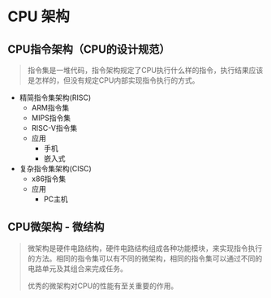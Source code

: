 # CPU 架构

## CPU指令架构（CPU的设计规范）

> 指令集是一堆代码，指令架构规定了CPU执行什么样的指令，执行结果应该是怎样的，但没有规定CPU内部实现指令执行的方式。

- 精简指令集架构(RISC)
    - ARM指令集
    - MIPS指令集
    - RISC-V指令集
    - 应用
        - 手机
        - 嵌入式
- 复杂指令集架构(CISC)
    - x86指令集
    - 应用
        - PC主机

## CPU微架构 - 微结构

> 微架构是硬件电路结构，硬件电路结构组成各种功能模块，来实现指令执行的方法。相同的指令集可以有不同的微架构，相同的指令集可以通过不同的电路单元及其组合来完成任务。
>
> 优秀的微架构对CPU的性能有至关重要的作用。
